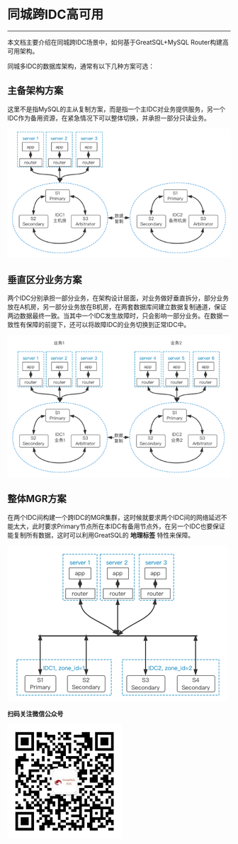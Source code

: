 # 同城跨IDC高可用
---

本文档主要介绍在同城跨IDC场景中，如何基于GreatSQL+MySQL Router构建高可用架构。

同城多IDC的数据库架构，通常有以下几种方案可选：

## 主备架构方案

这里不是指MySQL的主从复制方案，而是指一个主IDC对业务提供服务，另一个IDC作为备用资源，在紧急情况下可以整体切换，并承担一部分只读业务。

![同城跨IDC-主备架构方案](./3-ha-same-city-multi-idc01.png)

## 垂直区分业务方案

两个IDC分别承担一部分业务，在架构设计层面，对业务做好垂直拆分，部分业务放在A机房，另一部分业务放在B机房，在两套数据库间建立数据复制通道，保证两边数据最终一致。当其中一个IDC发生故障时，只会影响一部分业务。在数据一致性有保障的前提下，还可以将故障IDC的业务切换到正常IDC中。

![同城跨IDC-垂直区分业务方案](./3-ha-same-city-multi-idc02.png)

## 整体MGR方案

在两个IDC间构建一个跨IDC的MGR集群，这时候就要求两个IDC间的网络延迟不能太大，此时要求Primary节点所在本IDC有备用节点外，在另一个IDC也要保证能复制所有数据，这时可以利用GreatSQL的 **地理标签** 特性来保障。

![同城跨IDC-整体MGR方案](./3-ha-same-city-multi-idc03.png)



**扫码关注微信公众号**

![greatsql-wx](../greatsql-wx.jpg)

